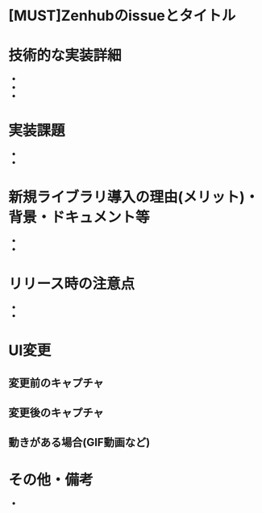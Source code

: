 # [MUST]Zenhubのissueとタイトル
[]()

# 技術的な実装詳細
- 
- 
- 

# 実装課題
- 
- 

# 新規ライブラリ導入の理由(メリット)・背景・ドキュメント等
- 
- 

# リリース時の注意点
- 
- 

# UI変更
## 変更前のキャプチャ

## 変更後のキャプチャ

## 動きがある場合(GIF動画など)

# その他・備考
-
